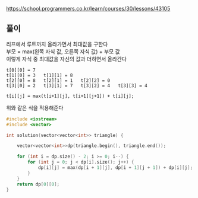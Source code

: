 https://school.programmers.co.kr/learn/courses/30/lessons/43105

## 풀이
리프에서 루트까지 올라가면서 최대값을 구한다<br>
부모 = max(왼쪽 자식 값, 오른쪽 자식 값) + 부모 값<br>
이렇게 자식 중 최대값을 자신의 값과 더하면서 올라간다<br>


```
t[0][0] = 7
t[1][0] = 3   t[1][1] = 8
t[2][0] = 8   t[2][1] = 1   t[2][2] = 0
t[3][0] = 2   t[3][1] = 7   t[3][2] = 4   t[3][3] = 4

t[i][j] = max(t[i+1][j], t[i+1][j+1]) + t[i][j];
```
위와 같은 식을 적용해준다<br>

```C++
#include <iostream>
#include <vector>

int solution(vector<vector<int>> triangle) {

	vector<vector<int>>dp(triangle.begin(), triangle.end());

	for (int i = dp.size() - 2; i >= 0; i--) {
		for (int j = 0; j < dp[i].size(); j++) {
			dp[i][j] = max(dp[i + 1][j], dp[i + 1][j + 1]) + dp[i][j];
		}
	}
	return dp[0][0];
}
```
